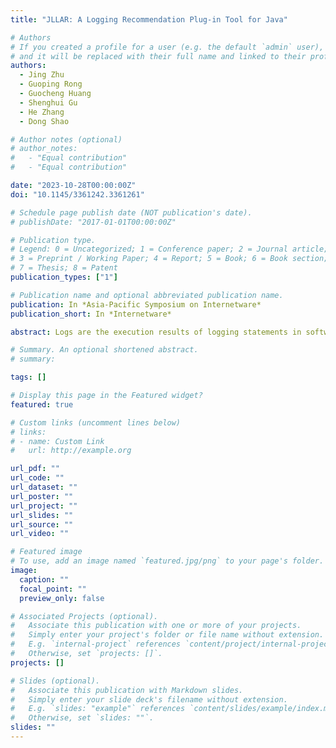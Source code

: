```yaml
---
title: "JLLAR: A Logging Recommendation Plug-in Tool for Java"

# Authors
# If you created a profile for a user (e.g. the default `admin` user), write the username (folder name) here
# and it will be replaced with their full name and linked to their profile.
authors:
  - Jing Zhu
  - Guoping Rong
  - Guocheng Huang
  - Shenghui Gu
  - He Zhang
  - Dong Shao

# Author notes (optional)
# author_notes:
#   - "Equal contribution"
#   - "Equal contribution"

date: "2023-10-28T00:00:00Z"
doi: "10.1145/3361242.3361261"

# Schedule page publish date (NOT publication's date).
# publishDate: "2017-01-01T00:00:00Z"

# Publication type.
# Legend: 0 = Uncategorized; 1 = Conference paper; 2 = Journal article;
# 3 = Preprint / Working Paper; 4 = Report; 5 = Book; 6 = Book section;
# 7 = Thesis; 8 = Patent
publication_types: ["1"]

# Publication name and optional abbreviated publication name.
publication: In *Asia-Pacific Symposium on Internetware*
publication_short: In *Internetware*

abstract: Logs are the execution results of logging statements in software systems after being triggered by various events, which is able to capture the dynamic behavior of software systems during runtime and provide important information for software analysis, e.g., issue tracking, performance monitoring, etc. Obviously, to meet this purpose, the quality of the logs is critical, which requires appropriately placement of logging statements. Existing research on this topic reveals that *where to log?* and *what to log?* are two most concerns when conducting logging practice in software development, which mainly relies on developers' personal skills, expertise and preference, rendering several problems impacting the quality of the logs inevitably. One of the reasons leading to this phenomenon might be that several recognized best practices (strategies as well) are easily neglected by software developers. Especially in those software projects with relatively large number of participants. To address this issue, we designed and implemented a plug-in tool (i.e., *JLLAR*) based on the Intellij IDEA, which applied machine learning technology to identify and create a set of rules reflecting commonly recognized logging practices. Based on this rule set, *JLLAR* can be used to scan existing source code to identify issues regarding the placement of logging statements. Moreover, *JLLAR* also provides automatic code completion and semi code completion (i.e., to provide recommendations) regarding logging practice to support software developers during coding.

# Summary. An optional shortened abstract.
# summary:

tags: []

# Display this page in the Featured widget?
featured: true

# Custom links (uncomment lines below)
# links:
# - name: Custom Link
#   url: http://example.org

url_pdf: ""
url_code: ""
url_dataset: ""
url_poster: ""
url_project: ""
url_slides: ""
url_source: ""
url_video: ""

# Featured image
# To use, add an image named `featured.jpg/png` to your page's folder.
image:
  caption: ""
  focal_point: ""
  preview_only: false

# Associated Projects (optional).
#   Associate this publication with one or more of your projects.
#   Simply enter your project's folder or file name without extension.
#   E.g. `internal-project` references `content/project/internal-project/index.md`.
#   Otherwise, set `projects: []`.
projects: []

# Slides (optional).
#   Associate this publication with Markdown slides.
#   Simply enter your slide deck's filename without extension.
#   E.g. `slides: "example"` references `content/slides/example/index.md`.
#   Otherwise, set `slides: ""`.
slides: ""
---
```

